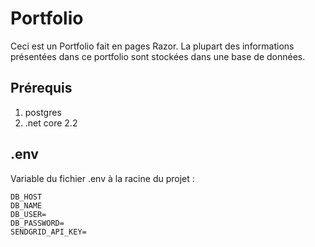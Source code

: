 # Portfolio

Ceci est un Portfolio fait en pages Razor.
La plupart des informations présentées dans ce portfolio sont stockées dans une base de données.

## Prérequis

1. postgres
2. .net core 2.2

## .env

Variable du fichier .env à la racine du projet :

```
DB_HOST
DB_NAME
DB_USER=
DB_PASSWORD=
SENDGRID_API_KEY=
```